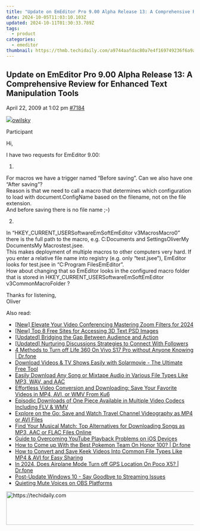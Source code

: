 ```yaml
---
title: "Update on EmEditor Pro 9.00 Alpha Release 13: A Comprehensive Review for Enhanced Text Manipulation Tools"
date: 2024-10-05T11:03:10.103Z
updated: 2024-10-11T01:30:33.789Z
tags:
  - product
categories:
  - emeditor
thumbnail: https://thmb.techidaily.com/a9744aafdac80a7e4f169749236f6a9a3444533f48662a5ae5f051ec41bdae27.jpg
---
```


## Update on EmEditor Pro 9.00 Alpha Release 13: A Comprehensive Review for Enhanced Text Manipulation Tools

April 22, 2009 at 1:02 pm [#7184](https://tools.techidaily.com/emeditor/products/) 

[![](https://secure.gravatar.com/avatar/2e1c9efc2430993c71be903dc5b131c3?s=80&d=identicon&r=g)owilsky](https://www.emeditor.com/forums/users/owilsky/ "View owilsky's profile")

Participant

Hi,

 I have two requests for EmEditor 9.00:

 1.  
 For macros we have a trigger named “Before saving”. Can we also have one “After saving”?  
 Reason is that we need to call a macro that determines which configuration to load with document.ConfigName based on the filename, not on the file extension.  
 And before saving there is no file name ;-)

 2.  
 In “HKEY\_CURRENT\_USERSoftwareEmSoftEmEditor v3MacrosMacro0” there is the full path to the macro, e.g. C:Documents and SettingsOliverMy DocumentsMy Macrostest.jsee.  
 This makes deployment of multiple macros to other computers very hard. If you enter a relative file name into registry (e.g. only “test.jsee”), EmEditor looks for test.jsee in “C:Program FilesEmEditor”.  
 How about changing that so EmEditor looks in the configured macro folder that is stored in HKEY\_CURRENT\_USERSoftwareEmSoftEmEditor v3CommonMacroFolder ?

 Thanks for listening,  
 Oliver

<ins class="adsbygoogle"
     style="display:block"
     data-ad-format="autorelaxed"
     data-ad-client="ca-pub-7571918770474297"
     data-ad-slot="1223367746"></ins>

<ins class="adsbygoogle"
     style="display:block"
     data-ad-client="ca-pub-7571918770474297"
     data-ad-slot="8358498916"
     data-ad-format="auto"
     data-full-width-responsive="true"></ins>

<span class="atpl-alsoreadstyle">Also read:</span>
<div><ul>
<li><a href="https://screen-video-capture.techidaily.com/new-elevate-your-video-conferencing-mastering-zoom-filters-for-2024/"><u>[New] Elevate Your Video Conferencing Mastering Zoom Filters for 2024</u></a></li>
<li><a href="https://some-approaches.techidaily.com/new-top-8-free-sites-for-accessing-3d-text-psd-images/"><u>[New] Top 8 Free Sites for Accessing 3D Text PSD Images</u></a></li>
<li><a href="https://extra-resources.techidaily.com/updated-bridging-the-gap-between-audience-and-action/"><u>[Updated] Bridging the Gap Between Audience and Action</u></a></li>
<li><a href="https://fox-http.techidaily.com/updated-nurturing-discussions-strategies-to-connect-with-followers/"><u>[Updated] Nurturing Discussions Strategies to Connect With Followers</u></a></li>
<li><a href="https://location-fake.techidaily.com/4-methods-to-turn-off-life-360-on-vivo-s17-pro-without-anyone-knowing-drfone-by-drfone-virtual-android/"><u>4 Methods to Turn off Life 360 On Vivo S17 Pro without Anyone Knowing | Dr.fone</u></a></li>
<li><a href="https://win-web3.techidaily.com/download-videos-and-tv-shows-easily-with-solarmovie-the-ultimate-free-tool/"><u>Download Videos & TV Shows Easily with Solarmovie - The Ultimate Free Tool</u></a></li>
<li><a href="https://win-web3.techidaily.com/easily-download-any-song-or-mixtape-audio-in-various-file-types-like-mp3-wav-and-aac/"><u>Easily Download Any Song or Mixtape Audio in Various File Types Like MP3, WAV, and AAC</u></a></li>
<li><a href="https://win-web3.techidaily.com/effortless-video-conversion-and-downloading-save-your-favorite-videos-in-mp4-avi-or-wmv-from-ku6/"><u>Effortless Video Conversion and Downloading: Save Your Favorite Videos in MP4, AVI, or WMV From Ku6</u></a></li>
<li><a href="https://win-web3.techidaily.com/episodic-downloads-of-one-piece-available-in-multiple-video-codecs-including-flv-and-wmv/"><u>Episodic Downloads of One Piece Available in Multiple Video Codecs Including FLV & WMV</u></a></li>
<li><a href="https://win-web3.techidaily.com/explore-on-the-go-save-and-watch-travel-channel-videography-as-mp4-or-avi-files/"><u>Explore on the Go: Save and Watch Travel Channel Videography as MP4 or AVI Files</u></a></li>
<li><a href="https://win-web3.techidaily.com/find-your-musical-match-top-alternatives-for-downloading-songs-as-mp3-aac-or-flac-files-online/"><u>Find Your Musical Match: Top Alternatives for Downloading Songs as MP3, AAC or FLAC Files Online</u></a></li>
<li><a href="https://win-web3.techidaily.com/guide-to-overcoming-youtube-playback-problems-on-ios-devices/"><u>Guide to Overcoming YouTube Playback Problems on iOS Devices</u></a></li>
<li><a href="https://pokemon-go-android.techidaily.com/how-to-come-up-with-the-best-pokemon-team-on-honor-100-drfone-by-drfone-virtual-android/"><u>How to Come up With the Best Pokemon Team On Honor 100? | Dr.fone</u></a></li>
<li><a href="https://win-web3.techidaily.com/how-to-convert-and-save-keek-videos-into-common-file-types-like-mp4-and-avi-for-easy-sharing/"><u>How to Convert and Save Keek Videos Into Common File Types Like MP4 & AVI for Easy Sharing</u></a></li>
<li><a href="https://review-topics.techidaily.com/in-2024-does-airplane-mode-turn-off-gps-location-on-poco-x5-drfone-by-drfone-virtual-android/"><u>In 2024, Does Airplane Mode Turn off GPS Location On Poco X5? | Dr.fone</u></a></li>
<li><a href="https://graphic-issues.techidaily.com/post-update-windows-10-say-goodbye-to-streaming-issues/"><u>Post-Update Windows 10 - Say Goodbye to Streaming Issues</u></a></li>
<li><a href="https://desktop-recording.techidaily.com/quieting-mute-voices-on-obs-platforms/"><u>Quieting Mute Voices on OBS Platforms</u></a></li>
</ul></div>

<!-- affiliate ads begin -->
<a href="https://aligracehair.sjv.io/c/5597632/2036486/19272" target="_top" id="2036486">
  <img src="//a.impactradius-go.com/display-ad/19272-2036486" border="0" alt="https://techidaily.com" width="728" height="90"/>
</a>
<img height="0" width="0" src="https://aligracehair.sjv.io/i/5597632/2036486/19272" style="position:absolute;visibility:hidden;" border="0" />
<!-- affiliate ads end -->

